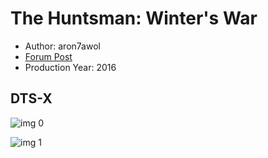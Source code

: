 # The Huntsman: Winter's War

* Author: aron7awol
* [Forum Post](https://www.avsforum.com/threads/bass-eq-for-filtered-movies.2995212/post-56893668)
* Production Year: 2016

## DTS-X

![img 0](https://i.imgur.com/PASjNNJ.jpg)

![img 1](https://i.imgur.com/YbxC9o9.jpg)

